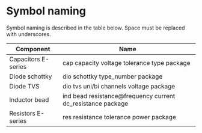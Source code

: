 # Symbol naming

Symbol naming is described in the table below.
Space must be replaced with underscores.

| Component           | Name                                                        |
|---------------------|-------------------------------------------------------------|
| Capacitors E-series | cap capacity voltage tolerance type package                 |
| Diode schottky      | dio schottky type_number package                            |
| Diode TVS           | dio tvs uni/bi channels voltage package                     |
| Inductor bead       | ind bead resistance@frequency current dc_resistance package |
| Resistors E-series  | res resistance tolerance power package                      |

